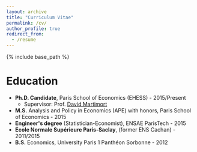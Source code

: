 ```yaml
---
layout: archive
title: "Curriculum Vitae"
permalink: /cv/
author_profile: true
redirect_from:
  - /resume
---
```


{% include base_path %}

Education
======
* **Ph.D. Candidate**, Paris School of Economics (EHESS) - 2015/Present
  * Supervisor: Prof. [David Martimort](https://sites.google.com/site/martimortdavid/)
* **M.S.** Analysis and Policy in Economics (APE) with honors, Paris School of Economics - 2015
* **Engineer's degree** (Statistician-Economist), ENSAE ParisTech - 2015
* **Ecole Normale Supérieure Paris-Saclay**, (former ENS Cachan) - 2011/2015
* **B.S.** Economics, University Paris 1 Panthéon Sorbonne - 2012
